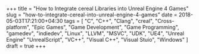+++
title = "How to Integrate cereal Libraries into Unreal Engine 4 Games"
slug = "how-to-integrate-cereal-into-unreal-engine-4-games"
date = 2018-05-03T17:21:00+04:30
tags = [ "C", "C++", "Clang", "creal", "Cross-platform", "Epic Games", "Game Development", "Game Programming", "gamedev", "indiedev", "Linux", "LLVM", "MSVC", "UDK", "UE4", "Unreal Engine" "UnrealScript", "VC++", "Visual C++", "Visual Stuio", "Windows" ]
draft = true
+++

<!--more-->
